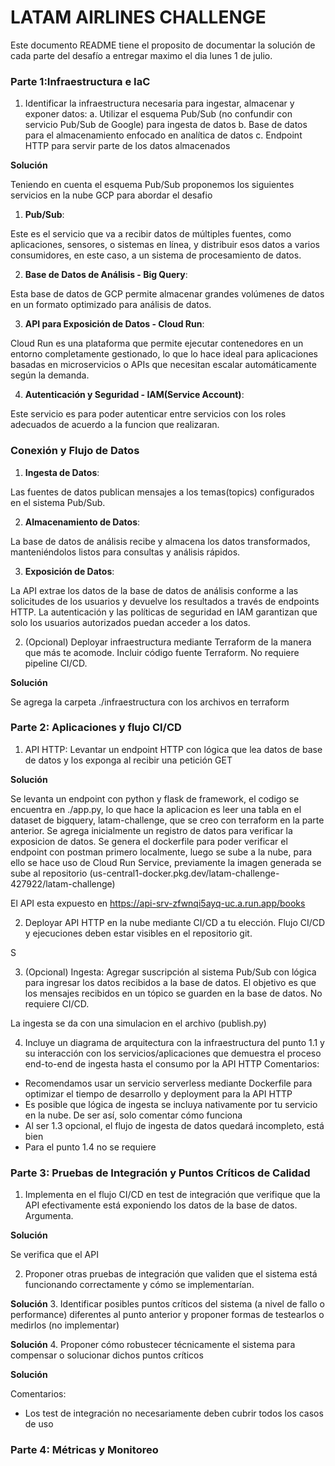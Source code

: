# LATAM AIRLINES CHALLENGE #

Este documento README tiene el proposito de documentar la solución de cada parte del desafío a entregar maximo el dia lunes 1 de julio.

### Parte 1:Infraestructura e IaC ###

1. Identificar la infraestructura necesaria para ingestar, almacenar y exponer datos:
a. Utilizar el esquema Pub/Sub (no confundir con servicio Pub/Sub de Google)
para ingesta de datos
b. Base de datos para el almacenamiento enfocado en analítica de datos
c. Endpoint HTTP para servir parte de los datos almacenados


**Solución**

Teniendo en cuenta el esquema Pub/Sub proponemos los siguientes servicios en la nube GCP para abordar el desafio

1.  **Pub/Sub**:
    
 Este es el servicio que va a recibir datos de múltiples fuentes, como aplicaciones, sensores, o sistemas en línea, y distribuir esos datos a varios consumidores, en este caso, a un sistema de procesamiento de datos.

2.  **Base de Datos de Análisis - Big Query**:
    
Esta base de datos de GCP permite almacenar grandes volúmenes de datos en un formato optimizado para análisis de datos.

3.  **API para Exposición de Datos - Cloud Run**:
    
Cloud Run es una plataforma que permite ejecutar contenedores en un entorno completamente gestionado, lo que lo hace ideal para aplicaciones basadas en microservicios o APIs que necesitan escalar automáticamente según la demanda.

4.  **Autenticación y Seguridad - IAM(Service Account)**:
    
Este servicio es para poder autenticar entre servicios con los roles adecuados de acuerdo a la funcion que realizaran.

### Conexión y Flujo de Datos

1.  **Ingesta de Datos**:
    
Las fuentes de datos publican mensajes a los temas(topics) configurados en el sistema Pub/Sub.

2.  **Almacenamiento de Datos**:
    
La base de datos de análisis recibe y almacena los datos transformados, manteniéndolos listos para consultas y análisis rápidos.

3.  **Exposición de Datos**:
    
La API extrae los datos de la base de datos de análisis conforme a las solicitudes de los usuarios y devuelve los resultados a través de endpoints HTTP.
La autenticación y las políticas de seguridad en IAM garantizan que solo los usuarios autorizados puedan acceder a los datos.



2. (Opcional) Deployar infraestructura mediante Terraform de la manera que más te
acomode. Incluir código fuente Terraform. No requiere pipeline CI/CD.

**Solución**

Se agrega la carpeta ./infraestructura con los archivos en terraform

### Parte 2: Aplicaciones y flujo CI/CD ###

1. API HTTP: Levantar un endpoint HTTP con lógica que lea datos de base de datos y
los exponga al recibir una petición GET

**Solución**

Se levanta un endpoint con python y flask de framework, el codigo se encuentra en ./app.py, lo que hace la aplicacion es leer
una tabla en el dataset de bigquery, latam-challenge, que se creo con terraform en la parte anterior.
Se agrega inicialmente un registro de datos para verificar la exposicion de datos.
Se genera el dockerfile para poder verificar el endpoint con postman primero localmente, luego se sube a la nube, para ello 
se hace uso de Cloud Run Service, previamente la imagen generada se sube al repositorio (us-central1-docker.pkg.dev/latam-challenge-427922/latam-challenge)

El API esta expuesto en https://api-srv-zfwnqi5ayq-uc.a.run.app/books


2. Deployar API HTTP en la nube mediante CI/CD a tu elección. Flujo CI/CD y
ejecuciones deben estar visibles en el repositorio git.

S

3. (Opcional) Ingesta: Agregar suscripción al sistema Pub/Sub con lógica para ingresar
los datos recibidos a la base de datos. El objetivo es que los mensajes recibidos en
un tópico se guarden en la base de datos. No requiere CI/CD.

La ingesta se da con una simulacion en el archivo (publish.py)

4. Incluye un diagrama de arquitectura con la infraestructura del punto 1.1 y su
interacción con los servicios/aplicaciones que demuestra el proceso end-to-end de
ingesta hasta el consumo por la API HTTP
Comentarios:
- Recomendamos usar un servicio serverless mediante Dockerfile para optimizar el tiempo de
desarrollo y deployment para la API HTTP
- Es posible que lógica de ingesta se incluya nativamente por tu servicio en la nube. De ser así,
solo comentar cómo funciona
- Al ser 1.3 opcional, el flujo de ingesta de datos quedará incompleto, está bien
- Para el punto 1.4 no se requiere

### Parte 3: Pruebas de Integración y Puntos Críticos de Calidad ###


1. Implementa en el flujo CI/CD en test de integración que verifique que la API
efectivamente está exponiendo los datos de la base de datos. Argumenta.

**Solución**

Se verifica que el API 

2. Proponer otras pruebas de integración que validen que el sistema está funcionando
correctamente y cómo se implementarían.


**Solución**
3. Identificar posibles puntos críticos del sistema (a nivel de fallo o performance)
diferentes al punto anterior y proponer formas de testearlos o medirlos (no
implementar)


**Solución**
4. Proponer cómo robustecer técnicamente el sistema para compensar o solucionar
dichos puntos críticos


**Solución**

Comentarios:
- Los test de integración no necesariamente deben cubrir todos los casos de uso

### Parte 4: Métricas y Monitoreo ###

